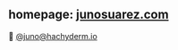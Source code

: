 <!--
**junosuarez/junosuarez** is a ✨ _special_ ✨ repository because its `README.md` (this file) appears on your GitHub profile.

Here are some ideas to get you started:

- 🔭 I’m currently working on ...
- 🌱 I’m currently learning ...
- 👯 I’m looking to collaborate on ...
- 🤔 I’m looking for help with ...
- 💬 Ask me about ...
- 📫 How to reach me: ...
- 😄 Pronouns: ...
- ⚡ Fun fact: ...
-->


## homepage: [junosuarez.com](https://junosuarez.com)

🐘 <a href="httsp://hachyderm.io/@juno" rel="me">@juno<wbr/>@hachyderm.io</a>
